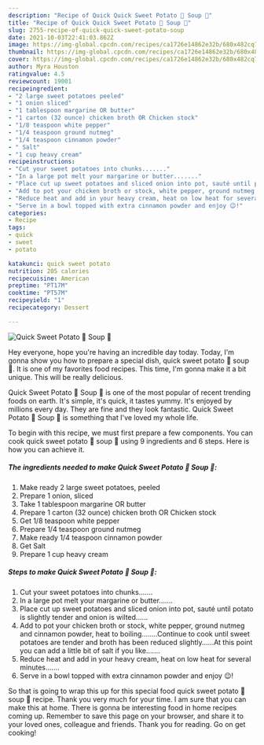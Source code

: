 ```yaml
---
description: "Recipe of Quick Quick Sweet Potato 🍠 Soup 🥣"
title: "Recipe of Quick Quick Sweet Potato 🍠 Soup 🥣"
slug: 2755-recipe-of-quick-quick-sweet-potato-soup
date: 2021-10-03T22:41:03.862Z
image: https://img-global.cpcdn.com/recipes/ca1726e14862e32b/680x482cq70/quick-sweet-potato-soup-recipe-main-photo.jpg
thumbnail: https://img-global.cpcdn.com/recipes/ca1726e14862e32b/680x482cq70/quick-sweet-potato-soup-recipe-main-photo.jpg
cover: https://img-global.cpcdn.com/recipes/ca1726e14862e32b/680x482cq70/quick-sweet-potato-soup-recipe-main-photo.jpg
author: Myra Houston
ratingvalue: 4.5
reviewcount: 19001
recipeingredient:
- "2 large sweet potatoes peeled"
- "1 onion sliced"
- "1 tablespoon margarine OR butter"
- "1 carton (32 ounce) chicken broth OR Chicken stock"
- "1/8 teaspoon white pepper"
- "1/4 teaspoon ground nutmeg"
- "1/4 teaspoon cinnamon powder"
- " Salt"
- "1 cup heavy cream"
recipeinstructions:
- "Cut your sweet potatoes into chunks......."
- "In a large pot melt your margarine or butter......."
- "Place cut up sweet potatoes and sliced onion into pot, sauté until potato is slightly tender and onion is wilted......"
- "Add to pot your chicken broth or stock, white pepper, ground nutmeg and cinnamon powder, heat to boiling........Continue to cook until sweet potatoes are tender and broth has been reduced slightly......At this point you can add a little bit of salt if you like......."
- "Reduce heat and add in your heavy cream, heat on low heat for several minutes......."
- "Serve in a bowl topped with extra cinnamon powder and enjoy 😉!"
categories:
- Recipe
tags:
- quick
- sweet
- potato

katakunci: quick sweet potato 
nutrition: 205 calories
recipecuisine: American
preptime: "PT17M"
cooktime: "PT57M"
recipeyield: "1"
recipecategory: Dessert

---
```



![Quick Sweet Potato 🍠 Soup 🥣](https://img-global.cpcdn.com/recipes/ca1726e14862e32b/680x482cq70/quick-sweet-potato-soup-recipe-main-photo.jpg)

Hey everyone, hope you're having an incredible day today. Today, I'm gonna show you how to prepare a special dish, quick sweet potato 🍠 soup 🥣. It is one of my favorites food recipes. This time, I'm gonna make it a bit unique. This will be really delicious.



Quick Sweet Potato 🍠 Soup 🥣 is one of the most popular of recent trending foods on earth. It's simple, it's quick, it tastes yummy. It's enjoyed by millions every day. They are fine and they look fantastic. Quick Sweet Potato 🍠 Soup 🥣 is something that I've loved my whole life.


To begin with this recipe, we must first prepare a few components. You can cook quick sweet potato 🍠 soup 🥣 using 9 ingredients and 6 steps. Here is how you can achieve it.

<!--inarticleads1-->

##### The ingredients needed to make Quick Sweet Potato 🍠 Soup 🥣:

1. Make ready 2 large sweet potatoes, peeled
1. Prepare 1 onion, sliced
1. Take 1 tablespoon margarine OR butter
1. Prepare 1 carton (32 ounce) chicken broth OR Chicken stock
1. Get 1/8 teaspoon white pepper
1. Prepare 1/4 teaspoon ground nutmeg
1. Make ready 1/4 teaspoon cinnamon powder
1. Get  Salt
1. Prepare 1 cup heavy cream




<!--inarticleads2-->

##### Steps to make Quick Sweet Potato 🍠 Soup 🥣:

1. Cut your sweet potatoes into chunks.......
1. In a large pot melt your margarine or butter.......
1. Place cut up sweet potatoes and sliced onion into pot, sauté until potato is slightly tender and onion is wilted......
1. Add to pot your chicken broth or stock, white pepper, ground nutmeg and cinnamon powder, heat to boiling........Continue to cook until sweet potatoes are tender and broth has been reduced slightly......At this point you can add a little bit of salt if you like.......
1. Reduce heat and add in your heavy cream, heat on low heat for several minutes.......
1. Serve in a bowl topped with extra cinnamon powder and enjoy 😉!




So that is going to wrap this up for this special food quick sweet potato 🍠 soup 🥣 recipe. Thank you very much for your time. I am sure that you can make this at home. There is gonna be interesting food in home recipes coming up. Remember to save this page on your browser, and share it to your loved ones, colleague and friends. Thank you for reading. Go on get cooking!
